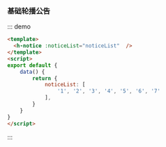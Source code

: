 ### 基础轮播公告
::: demo 
```html
<template>
  <h-notice :noticeList="noticeList"  />
</template>
<script>
export default {
	data() {
		return {
			noticeList: [
				'1', '2', '3', '4', '5', '6', '7'
			],
		}
	}
}
</script>
```
:::